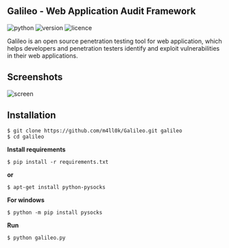 ## Galileo - Web Application Audit Framework
![python](https://img.shields.io/badge/python-2.7-green.svg) ![version](https://img.shields.io/badge/version-0.1.0-brightgreen.svg) ![licence](https://img.shields.io/badge/license-GPLv3-lightgrey.svg) 

Galileo is an open source penetration testing tool for web application, which helps developers and penetration testers identify and exploit vulnerabilities in their web applications.

Screenshots
----
![screen](https://raw.githubusercontent.com/m4ll0k/Galileo/master/screen.png)


Installation
----
```
$ git clone https://github.com/m4ll0k/Galileo.git galileo
$ cd galileo
```
__Install requirements__
```
$ pip install -r requirements.txt
```
__or__ 
```
$ apt-get install python-pysocks
```
__For windows__
```
$ python -m pip install pysocks
```
__Run__
```
$ python galileo.py
```
